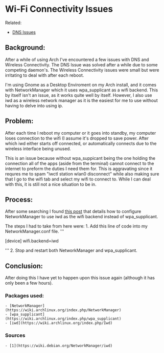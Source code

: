 # Wi-Fi Connectivity Issues

Related:
- [DNS Issues](DNS_Issues.md)

## Background:

After a while of using Arch I've encountered a few issues with DNS and Wireless Connectivity. The DNS Issue was solved after a while due to some competing daemon's. The Wireless Connectivity issues were small but were irritating to deal with after each reboot. 

I'm using Gnome as a Desktop Enviroment on my Arch install, and it comes with NetworkManager which it uses wpa_supplicant as a wifi backend. This by itself isn't an issue, as it works quite well by itself. However, I also use iwd as a wireless network manager as it is the easiest for me to use without having to delve into using ip.



## Problem:
After each time I reboot my computer or it goes into standby, my computer loses connection to the wifi (I assume it's dropped to save power. After which iwd either starts off connected, or automatically connects due to the wireless interface being unused.
	
This is an issue because without wpa_suppicant being the one holding the connection all of the apps (aside from the terminal) cannot connect to the internet to preform the duties I need them for. This is aggravating since it requres me to spam "iwctl station wlan0 disconnect" while also making sure that I go to the wifi tab and select my wifi to connect to. While I can deal with this, it is still not a nice situation to be in.
	
	
	
## Process:

After some searching I found [this post](1) that details how to configure NetworkManager to use iwd as the wifi backend instead of wpa_supplicant.
	
The steps I had to take from here were:
	1. Add this line of code into my NetworkManager.conf file.
'''

[device]
wifi.backend=iwd

'''
	2. Stop and restart both NetworkManager and wpa_supplicant.


## Conclusion:

After doing this I have yet to happen upon this issue again (although it has only been a few hours). 

### Packages used:
	- [NetworkManager](https://wiki.archlinux.org/index.php/NetworkManager)
	- [wpa_supplicant](https://wiki.archlinux.org/index.php/wpa_supplicant)
	- [iwd](https://wiki.archlinux.org/index.php/Iwd)


### Sources
	- [1](https://wiki.debian.org/NetworkManager/iwd)
